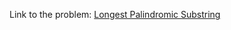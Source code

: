 Link to the problem: [Longest Palindromic Substring](https://leetcode.com/problems/longest-palindromic-substring/)